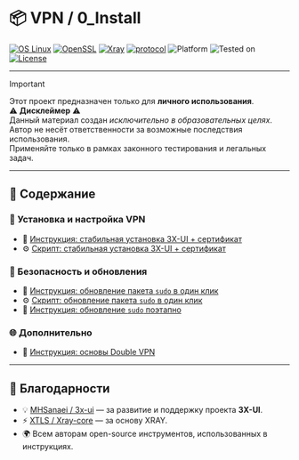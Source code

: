 # 📦 VPN / 0_Install

[![OS Linux](https://img.shields.io/badge/OS-Linux-blue?logo=linux&logoColor=white)](https://www.linux.org/)
[![OpenSSL](https://img.shields.io/badge/OpenSSL-%E2%9C%94-green?logo=openssl&logoColor=white)](https://www.openssl.org/)
[![Xray](https://img.shields.io/badge/Xray-Ready-orange?logo=github)](https://github.com/XTLS/Xray-core)
[![protocol](https://img.shields.io/badge/protocol-VLESS-blue?style=flat-square)](https://xtls.github.io/)
![Platform](https://img.shields.io/badge/platform-Linux-lightgrey?style=flat-square&logo=linux)
![Tested on](https://img.shields.io/badge/tested%20on-Ubuntu%2024.04%20%7C%20Debian%2012-orange?style=flat-square)
[![License](https://img.shields.io/badge/License-MIT-purple)](LICENSE)

---

> [!IMPORTANT]
> Этот проект предназначен только для **личного использования**.  
> ⚠️ **Дисклеймер** ⚠️  
> Данный материал создан *исключительно в образовательных целях*.  
> Автор не несёт ответственности за возможные последствия использования.  
> Применяйте только в рамках законного тестирования и легальных задач.

---

## 📂 Содержание

### 🔧 Установка и настройка VPN
- 📝 [Инструкция: стабильная установка 3X-UI + сертификат](00_Install-VPN.md)  
- ⚙️ [Скрипт: стабильная установка 3X-UI + сертификат](00_%D0%A1ert_VPN_stable_version.sh)  

### 🔐 Безопасность и обновления
- 📝 [Инструкция: обновление пакета `sudo` в один клик](01_Install_sudo.md)  
- ⚙️ [Скрипт: обновление пакета `sudo` в один клик](01_Install_sudo.sh)  
- 📝 [Инструкция: обновление `sudo` поэтапно](01_Update_Sudo.md)  

### 🌐 Дополнительно
- 📝 [Инструкция: основы Double VPN](02_Install_Double_VPN.md)  

---

## 🙏 Благодарности

- 💡 [MHSanaei / 3x-ui](https://github.com/MHSanaei/3x-ui) — за развитие и поддержку проекта **3X-UI**.  
- ⚡ [XTLS / Xray-core](https://github.com/XTLS/Xray-core) — за основу XRAY.  
- 🌍 Всем авторам open-source инструментов, использованных в инструкциях.  

